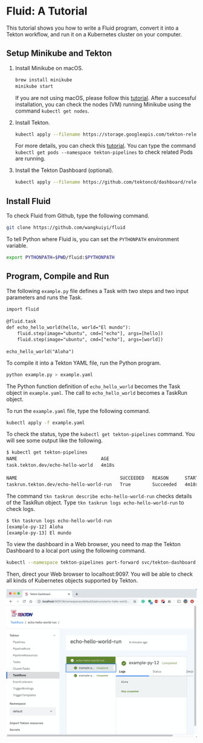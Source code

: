 # Fluid: A Tutorial

This tutorial shows you how to write a Fluid program, convert it into a Tekton workflow, and run it on a Kubernetes cluster on your computer.

## Setup Minikube and Tekton

1. Install Minikube on macOS.
   
   ```bash
   brew install minikube
   minikube start
   ```
      
   If you are not using macOS, please follow this [tutorial](https://kubernetes.io/docs/tasks/tools/install-minikube/).  After a successful installation, you can check the nodes (VM) running Minikube using the command `kubectl get nodes`.

1. Install Tekton.
   
   ```bash
   kubectl apply --filename https://storage.googleapis.com/tekton-releases/pipeline/latest/release.yaml
   ```
   
   For more details, you can check this [tutorial](https://github.com/tektoncd/pipeline/blob/master/docs/install.md).  You can type the command `   kubectl get pods --namespace tekton-pipelines` to check related Pods are running.

1. Install the Tekton Dashboard (optional).

   ```bash
   kubectl apply --filename https://github.com/tektoncd/dashboard/releases/download/v0.3.0/dashboard-latest-release.yaml
   ```
   
## Install Fluid

To check Fluid from Github, type the following command.

```bash
git clone https://github.com/wangkuiyi/fluid
```

To tell Python where Fluid is, you can set the `PYTHONPATH` environment variable.

```bash
export PYTHONPATH=$PWD/fluid:$PYTHONPATH
```

## Program, Compile and Run

The following `example.py` file defines a Task with two steps and two input parameters and runs the Task.

```
import fluid

@fluid.task
def echo_hello_world(hello, world="El mundo"):
    fluid.step(image="ubuntu", cmd=["echo"], args=[hello])
    fluid.step(image="ubuntu", cmd=["echo"], args=[world])

echo_hello_world("Aloha")
```

To compile it into a Tekton YAML file, run the Python program.

```bash
python example.py > example.yaml
```

The Python function definition of `echo_hello_world` becomes the Task object in `example.yaml`.  The call to `echo_hello_world` becomes a TaskRun object.

To run the `example.yaml` file, type the following command.

```bash
kubectl apply -f example.yaml
```

To check the status, type the `kubectl get tekton-pipelines` command.  You will see some output like the following.

```bash
$ kubectl get tekton-pipelines
NAME                               AGE
task.tekton.dev/echo-hello-world   4m18s

NAME                                      SUCCEEDED   REASON      STARTTIME   COMPLETIONTIME
taskrun.tekton.dev/echo-hello-world-run   True        Succeeded   4m18s       117s
```

The command `tkn taskrun describe echo-hello-world-run` checks details of the TaskRun object.  Type `tkn taskrun logs echo-hello-world-run` to check logs.

```
$ tkn taskrun logs echo-hello-world-run
[example-py-12] Aloha
[example-py-13] El mundo
```

To view the dashboard in a Web browser, you need to map the Tekton Dashboard to a local port using the following command.

```bash
kubectl --namespace tekton-pipelines port-forward svc/tekton-dashboard 9097:9097
```

Then, direct your Web browser to localhost:9097.  You will be able to check all kinds of Kubernetes objects supported by Tekton.

![](tekton-dashboard.png)